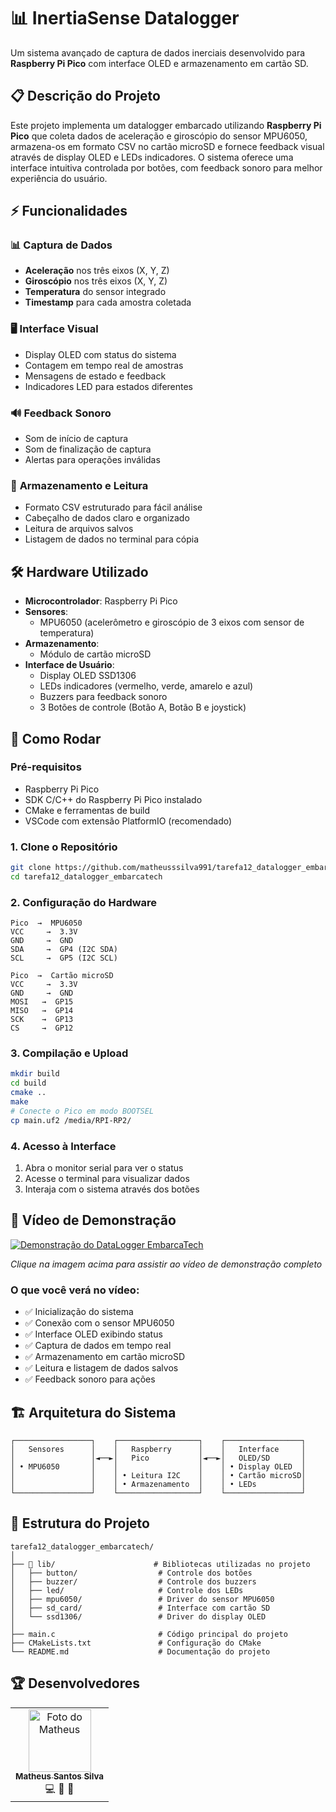 # 📊 InertiaSense Datalogger

Um sistema avançado de captura de dados inerciais desenvolvido para **Raspberry Pi Pico** com interface OLED e armazenamento em cartão SD.

## 📋 Descrição do Projeto

Este projeto implementa um datalogger embarcado utilizando **Raspberry Pi Pico** que coleta dados de aceleração e giroscópio do sensor MPU6050, armazena-os em formato CSV no cartão microSD e fornece feedback visual através de display OLED e LEDs indicadores. O sistema oferece uma interface intuitiva controlada por botões, com feedback sonoro para melhor experiência do usuário.

## ⚡ Funcionalidades

### 📊 **Captura de Dados**
- **Aceleração** nos três eixos (X, Y, Z)
- **Giroscópio** nos três eixos (X, Y, Z)
- **Temperatura** do sensor integrado
- **Timestamp** para cada amostra coletada

### 🖥️ **Interface Visual**
- Display OLED com status do sistema
- Contagem em tempo real de amostras
- Mensagens de estado e feedback
- Indicadores LED para estados diferentes

### 🔊 **Feedback Sonoro**
- Som de início de captura
- Som de finalização de captura
- Alertas para operações inválidas

### 💾 **Armazenamento e Leitura**
- Formato CSV estruturado para fácil análise
- Cabeçalho de dados claro e organizado
- Leitura de arquivos salvos
- Listagem de dados no terminal para cópia

## 🛠️ Hardware Utilizado

- **Microcontrolador**: Raspberry Pi Pico
- **Sensores**:
  - MPU6050 (acelerômetro e giroscópio de 3 eixos com sensor de temperatura)
- **Armazenamento**:
  - Módulo de cartão microSD
- **Interface de Usuário**:
  - Display OLED SSD1306
  - LEDs indicadores (vermelho, verde, amarelo e azul)
  - Buzzers para feedback sonoro
  - 3 Botões de controle (Botão A, Botão B e joystick)

## 🚀 Como Rodar

### **Pré-requisitos**
- Raspberry Pi Pico
- SDK C/C++ do Raspberry Pi Pico instalado
- CMake e ferramentas de build
- VSCode com extensão PlatformIO (recomendado)

### **1. Clone o Repositório**
```bash
git clone https://github.com/matheusssilva991/tarefa12_datalogger_embarcatech.git
cd tarefa12_datalogger_embarcatech
```

### **2. Configuração do Hardware**
```
Pico  →  MPU6050
VCC     →  3.3V
GND     →  GND
SDA     →  GP4 (I2C SDA)
SCL     →  GP5 (I2C SCL)

Pico  →  Cartão microSD
VCC     →  3.3V
GND     →  GND
MOSI   →  GP15
MISO   →  GP14
SCK    →  GP13
CS     →  GP12
```

### **3. Compilação e Upload**
```bash
mkdir build
cd build
cmake ..
make
# Conecte o Pico em modo BOOTSEL
cp main.uf2 /media/RPI-RP2/
```

### **4. Acesso à Interface**
1. Abra o monitor serial para ver o status
2. Acesse o terminal para visualizar dados
3. Interaja com o sistema através dos botões


## 🎥 Vídeo de Demonstração

[![Demonstração do DataLogger EmbarcaTech](https://drive.google.com/file/d/1P8IUJRHAdMSYSAzEYYsHU_z6YwDSJCib/view?usp=drive_link)](https://drive.google.com/file/d/1P8IUJRHAdMSYSAzEYYsHU_z6YwDSJCib/view?usp=drive_link)

*Clique na imagem acima para assistir ao vídeo de demonstração completo*

### **O que você verá no vídeo:**
- ✅ Inicialização do sistema
- ✅ Conexão com o sensor MPU6050
- ✅ Interface OLED exibindo status
- ✅ Captura de dados em tempo real
- ✅ Armazenamento em cartão microSD
- ✅ Leitura e listagem de dados salvos
- ✅ Feedback sonoro para ações

## 🏗️ Arquitetura do Sistema

```
┌─────────────────┐    ┌──────────────────┐    ┌─────────────────┐
│   Sensores      │    │   Raspberry      │    │   Interface     │
│                 │◄──►│   Pico           │◄──►│   OLED/SD       │
│ • MPU6050       │    │                  │    │ • Display OLED  │
│                 │    │ • Leitura I2C    │    │ • Cartão microSD│
│                 │    │ • Armazenamento  │    │ • LEDs          │
└─────────────────┘    └──────────────────┘    └─────────────────┘
```

## 📁 Estrutura do Projeto

```
tarefa12_datalogger_embarcatech/
│
├── 📁 lib/                      # Bibliotecas utilizadas no projeto
│   ├── button/                  # Controle dos botões
│   ├── buzzer/                  # Controle dos buzzers
│   ├── led/                     # Controle dos LEDs
│   ├── mpu6050/                 # Driver do sensor MPU6050
│   ├── sd_card/                 # Interface com cartão SD
│   └── ssd1306/                 # Driver do display OLED
│
├── main.c                       # Código principal do projeto
├── CMakeLists.txt               # Configuração do CMake
└── README.md                    # Documentação do projeto
```

## 🏆 Desenvolvedores

<table>
  <tr>
    <td align="center">
      <a href="https://github.com/matheusssilva991">
        <img src="https://avatars.githubusercontent.com/matheusssilva991" width="100px;" alt="Foto do Matheus"/><br>
        <sub>
          <b>Matheus Santos Silva</b>
        </sub>
      </a><br>
      <span title="Código">💻</span>
      <span title="Hardware">🔧</span>
      <span title="Interface">🎨</span>
    </td>
  </tr>
</table>
